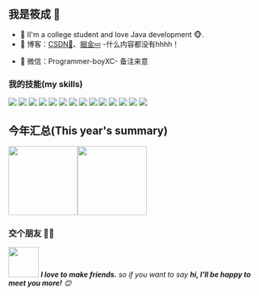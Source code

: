 ## 我是筱成 🌷

- 🌹 II'm a college student and love Java development 🐵.
- :pencil: 博客：[CSDN💬](https://blog.csdn.net/XC0604jy?spm=1000.2115.3001.5343)、[掘金💤](https://juejin.cn/user/1009818704292516)  -什么内容都没有hhhh！
<!-- - :pencil: 博客：[CSDN💬](https://blog.csdn.net/XC0604jy?spm=1000.2115.3001.5343)、[掘金💤](https://juejin.cn/user/1009818704292516) -什么内容都没有hhhh！ -->
<!-- - 足够硬核，内容老狠了！ -->
<!-- - 🏡 业务项目： <a href="https://github.com/lhccong/we-go" target="_blank">微狗实时聊天</a> | <a href="https://github.com/lhccong/sql-dog-backend" target="_blank">SQL-Dog一站式SQL平台</a> | <a href="https://github.com/lhccong/short-link-dog-backend" target="_blank">短链狗短链生成</a> | <a href="https://github.com/lhccong/Coj-backend" target="_blank">COJ判题系统</a> | <a href="https://github.com/lhccong/wanwu-code-backend" target="_blank">万物代码平台</a> | <a href="https://github.com/lhccong/LunarSurvey" target="_blank">AI 答题应用平台</a> -->
<!-- - 🚀组件项目：<a href="https://github.com/lhccong/sql-slow-mirror" target="_blank">SQL 慢查询分析器</a> | <a href="https://github.com/lhccong/CodeLens" target="_blank">代码透镜评审工具</a> | <a href="https://github.com/lhccong/CRPC" target="_blank">轻量级RPC框架</a>| <a href="https://github.com/lhccong/flex-pool" target="_blank">动态线程池</a>  | <a href="https://github.com/lhccong/switch-http" target="_blank">控制网络库工具组件</a> | <a href="https://github.com/lhccong/AsyncX" target="_blank">AsyncX 并行框架</a> -->
- 💌 微信：Programmer-boyXC- 备注来意




### 我的技能(my skills)   

![](https://img.shields.io/badge/Java-%23ED8B00.svg?logo=openjdk&logoColor=white)
![](https://img.shields.io/badge/Go-%2300ADD8.svg?&logo=go&logoColor=white)
![](https://img.shields.io/badge/Python-3776AB?logo=python&logoColor=fff)
![](https://img.shields.io/badge/-Spring-5FB832?style=flat-square&logo=Spring&logoColor=fff)
![](https://img.shields.io/badge/-Python-3e74a2?style=flat-square&logo=Python&logoColor=fff)
![](https://img.shields.io/badge/-Node.js-339933?style=flat-square&logo=Node.js&logoColor=fff)
![](https://img.shields.io/badge/-Vue-4fc08d?style=flat-square&logo=Vue.js&logoColor=fff)
![](https://img.shields.io/badge/-React-2d98ce?style=flat-square&logo=React&logoColor=fff)
![](https://img.shields.io/badge/-Docker-2496ED?style=flat-square&logo=Docker&logoColor=fff)
![](https://img.shields.io/badge/-Linux-000000?style=flat-square&logo=Linux&logoColor=fff)
![](https://img.shields.io/badge/-MySQL-4479A1?style=flat-square&logo=MySQL&logoColor=fff)
![](https://img.shields.io/badge/-Redis-DC382D?style=flat-square&logo=Redis&logoColor=fff)
![](https://custom-icon-badges.demolab.com/badge/Oracle-F80000?logo=oracle&logoColor=fff)
![](https://img.shields.io/badge/-Git-E84E31?style=flat-square&logo=Git&logoColor=fff)


## 今年汇总(This year's summary) 

<img align="" height="137px" src="https://github-readme-stats.vercel.app/api?username=xc0604jiaxu&hide_title=true&hide_border=true&show_icons=true&include_all_commits=true&line_height=21&bg_color=0,EC6C6C,FFD479,FFFC79,73FA79&theme=graywhite&locale=cn" /><img align="" height="137px" src="https://github-readme-stats.vercel.app/api/top-langs/?username=lhccong&hide_title=true&hide_border=true&layout=compact&bg_color=0,73FA79,73FDFF,D783FF&theme=graywhite&locale=cn" />

### 交个朋友 👬🏻

<img src="https://media.giphy.com/media/LnQjpWaON8nhr21vNW/giphy.gif" width="60"> <em><b>I love to make friends.</b> so if you want to say <b>hi, I'll be happy to meet you more!</b> 😊</em>
